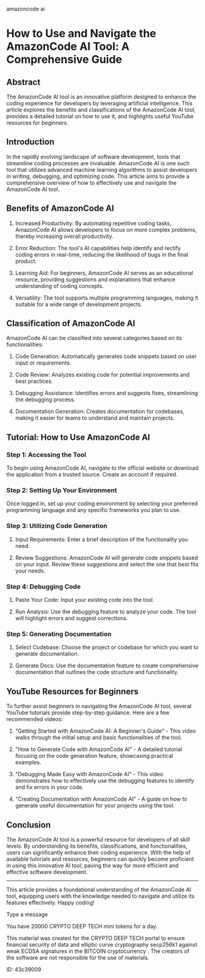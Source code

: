 amazoncode ai
# How to Use and Navigate the AmazonCode AI Tool: A Comprehensive Guide



## Abstract



The AmazonCode AI tool is an innovative platform designed to enhance the coding experience for developers by leveraging artificial intelligence. This article explores the benefits and classifications of the AmazonCode AI tool, provides a detailed tutorial on how to use it, and highlights useful YouTube resources for beginners.



## Introduction



In the rapidly evolving landscape of software development, tools that streamline coding processes are invaluable. AmazonCode AI is one such tool that utilizes advanced machine learning algorithms to assist developers in writing, debugging, and optimizing code. This article aims to provide a comprehensive overview of how to effectively use and navigate the AmazonCode AI tool.



## Benefits of AmazonCode AI



1. Increased Productivity: By automating repetitive coding tasks, AmazonCode AI allows developers to focus on more complex problems, thereby increasing overall productivity.



2. Error Reduction: The tool's AI capabilities help identify and rectify coding errors in real-time, reducing the likelihood of bugs in the final product.



3. Learning Aid: For beginners, AmazonCode AI serves as an educational resource, providing suggestions and explanations that enhance understanding of coding concepts.



4. Versatility: The tool supports multiple programming languages, making it suitable for a wide range of development projects.



## Classification of AmazonCode AI



AmazonCode AI can be classified into several categories based on its functionalities:



1. Code Generation: Automatically generates code snippets based on user input or requirements.



2. Code Review: Analyzes existing code for potential improvements and best practices.



3. Debugging Assistance: Identifies errors and suggests fixes, streamlining the debugging process.



4. Documentation Generation: Creates documentation for codebases, making it easier for teams to understand and maintain projects.



## Tutorial: How to Use AmazonCode AI



### Step 1: Accessing the Tool



To begin using AmazonCode AI, navigate to the official website or download the application from a trusted source. Create an account if required.



### Step 2: Setting Up Your Environment



Once logged in, set up your coding environment by selecting your preferred programming language and any specific frameworks you plan to use.



### Step 3: Utilizing Code Generation



1. Input Requirements: Enter a brief description of the functionality you need.

2. Review Suggestions: AmazonCode AI will generate code snippets based on your input. Review these suggestions and select the one that best fits your needs.



### Step 4: Debugging Code



1. Paste Your Code: Input your existing code into the tool.

2. Run Analysis: Use the debugging feature to analyze your code. The tool will highlight errors and suggest corrections.



### Step 5: Generating Documentation



1. Select Codebase: Choose the project or codebase for which you want to generate documentation.

2. Generate Docs: Use the documentation feature to create comprehensive documentation that outlines the code structure and functionality.



## YouTube Resources for Beginners



To further assist beginners in navigating the AmazonCode AI tool, several YouTube tutorials provide step-by-step guidance. Here are a few recommended videos:



1. "Getting Started with AmazonCode AI: A Beginner's Guide" - This video walks through the initial setup and basic functionalities of the tool.



2. "How to Generate Code with AmazonCode AI" - A detailed tutorial focusing on the code generation feature, showcasing practical examples.



3. "Debugging Made Easy with AmazonCode AI" - This video demonstrates how to effectively use the debugging features to identify and fix errors in your code.



4. "Creating Documentation with AmazonCode AI" - A guide on how to generate useful documentation for your projects using the tool.



## Conclusion



The AmazonCode AI tool is a powerful resource for developers of all skill levels. By understanding its benefits, classifications, and functionalities, users can significantly enhance their coding experience. With the help of available tutorials and resources, beginners can quickly become proficient in using this innovative AI tool, paving the way for more efficient and effective software development.



---



This article provides a foundational understanding of the AmazonCode AI tool, equipping users with the knowledge needed to navigate and utilize its features effectively. Happy coding!



Type a message

You have 20000 CRYPTO DEEP TECH mini tokens for a day.


This material was created for the  CRYPTO DEEP TECH portal  to ensure financial security of data and elliptic curve cryptography  secp256k1 against weak ECDSA  signatures   in the  BITCOIN cryptocurrency . The creators of the software are not responsible for the use of materials.

 ID: 43c39009
